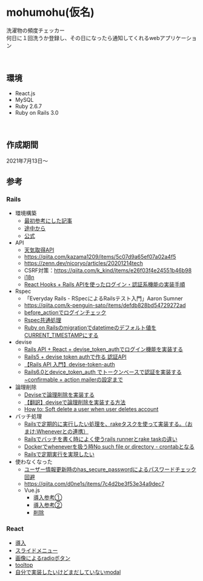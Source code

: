 # mohumohu(仮名)
洗濯物の頻度チェッカー  
何日に１回洗うか登録し、その日になったら通知してくれるwebアプリケーション

<br>

## 環境
- React.js
- MySQL
- Ruby 2.6.7
- Ruby on Rails 3.0

<br>

## 作成期間
2021年7月13日〜

## 参考
### Rails
- 環境構築
  - [最初参考にした記事](https://qiita.com/nsy_13/items/9fbc929f173984c30b5d)
  - [途中から](https://qiita.com/tkmd35/items/7e42b2953f5431690d91)
  - [公式](https://docs.docker.com/samples/rails/)
- API
  - [天気取得API](https://weather.tsukumijima.net/)
  - https://qiita.com/kazama1209/items/5c07d9a65ef07a02a4f5
  - https://zenn.dev/nicoryo/articles/20201214tech
  - CSRF対策：https://qiita.com/k_kind/items/e26f03f4e24551b46b98
  - [i18n](https://qiita.com/shimadama/items/7e5c3d75c9a9f51abdd5)
  - [React Hooks + Rails APIを使ったログイン・認証系機能の実装手順](https://qiita.com/kurawo___D/items/d5257e69bcb300908687)
- Rspec
  - 「Everyday Rails - RSpecによるRailsテスト入門」Aaron Sumner
  - https://qiita.com/k-penguin-sato/items/defdb828bd54729272ad
  - [before_actionでログインチェック](https://nanayaku.com/rails-login_check/)
  - [Rspec共通処理](https://qiita.com/tanutanu/items/14b0a1729069b53aa5b8)
  - [Ruby on Railsのmigrationでdatetimeのデフォルト値をCURRENT_TIMESTAMPにする](https://qiita.com/keizokeizo3/items/f2b278a4439bc921b14f)
- devise 
  - [Rails API + React + devise_token_authでログイン機能を実装する](https://qiita.com/kazama1209/items/caa387bb857194759dc5)
  - [Rails5 + devise token authで作る 認証API](http://www.webcyou.com/?p=7869)
  - [【Rails API 入門】devise-token-auth](https://qiita.com/tomokazu0112/items/5fdd6a51a84c520c45b5)
  - [Rails6.0とdevice_token_auth でトークンベースで認証を実装する~confirmable + action mailerの設定まで](https://qiita.com/mtoyopet/items/076b623ac72f4f83c5f6)
- 論理削除
  - [Deviseで論理削除を実装する](https://qiita.com/tanutanu/items/3048e17da0dc5a0e944e)
  - [【翻訳】deviseで論理削除を実装する方法](https://qiita.com/t1gert1ger/items/0b90040085005f0860bf)
  - [How to: Soft delete a user when user deletes account](https://github.com/heartcombo/devise/wiki/How-to:-Soft-delete-a-user-when-user-deletes-account)
- バッチ処理
  - [Railsで定期的に実行したい処理を、rakeタスクを使って実装する。（おまけ:Wheneverとの連携）](https://qiita.com/Tatsu88/items/0d85d2e8509632d2536b)
  - [Railsでバッチを書く時によく使うrails runnerとrake taskの違い](https://qiita.com/rllllho/items/672e336a03335cba6b34)
  - [Dockerでwheneverを扱う時No such file or directory - crontabとなる](https://qiita.com/hiroki_404_/items/f4859c67be13ed74f258)
  - [Railsで定期実行を実現したい](https://bon-voyage23.hatenablog.com/entry/2020/12/28/095205)
- 使わなくなった
  - [ユーザー情報更新時のhas_secure_passwordによるパスワードチェック回避](https://qiita.com/Zambiker/items/fa1680732b582a1e5098)
  - https://qiita.com/d0ne1s/items/7c4d2be3f53e34a9dec7
  - Vue.js
    - [導入参考①](https://www.techpit.jp/courses/123/curriculums/126/sections/934/parts/3576)
    - [導入参考②](https://qiita.com/tatsurou313/items/4f18c0d4d231e2fb55f4)
    - [削除](https://stackoverflow.com/questions/64465562/rails-how-to-remove-vue-js-with-webpack)

### React
- [導入](https://github.com/reactjs/react-rails)
- [スライドメニュー](https://www.kirupa.com/react/smooth_sliding_menu_react_motion.htm)
- [画像によるradioボタン](https://gouf.hatenablog.com/entry/2018/02/19/075202)
- [tooltop](https://reffect.co.jp/react/react-tooltip)
- [自分で実装したいけどまだしていないmodal](https://reffect.co.jp/react/react-modal)